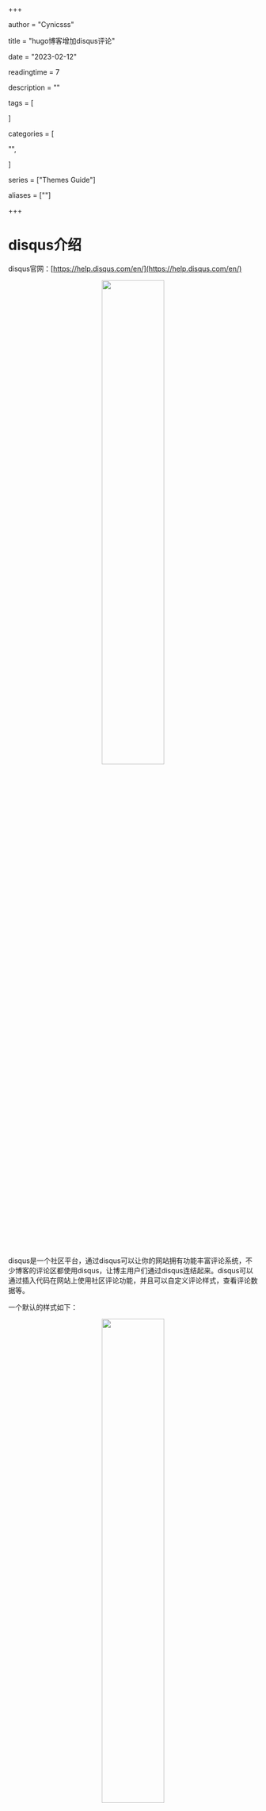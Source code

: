 +++

author = "Cynicsss"

title = "hugo博客增加disqus评论"

date = "2023-02-12"

readingtime = 7

description = ""

tags = [

]

categories = [

"",

]

series = ["Themes Guide"]

aliases = [""]

+++

  

# disqus介绍

disqus官网：[https://help.disqus.com/en/](https://help.disqus.com/en/)

<center><img src="/images/hugo-disqus-01.png" width="50%" height="50%" /></center>

disqus是一个社区平台，通过disqus可以让你的网站拥有功能丰富评论系统，不少博客的评论区都使用disqus，让博主用户们通过disqus连结起来。disqus可以通过插入代码在网站上使用社区评论功能，并且可以自定义评论样式，查看评论数据等。

一个默认的样式如下：
<center><img src="/images/hugo-disqus-02.png" width="50%" height="50%" /></center>


# Hugo如何使用disqus

Hugo自身提供了内置模板，称为 [Internal Templates](https://gohugo.io/templates/internal/)。

一般的使用方法有以下几步：

### 1. 注册disqus

[注册页面](https://disqus.com/profile/signup/intent/) 

### 2. 开通留言板并获得disqus shortname

登陆disqus后，[Add new site](https://disqus.com/features/engage/) ：
![](/images/Pasted%20image%2020230212230010.png)

<center><img src="/images/Pasted%20image%2020230212230117.png" width="50%" height="50%" /></center>

在这里填写你自己定义的shortname，其他的按需填写即可：
<center><img src="/images/Pasted%20image%2020230212230245.png" width="50%" height="50%" /></center>

服务页面选择免费方案即可。

一直点到最后一步Comlete Setup，自此你的disqus site就建立好了。此中最重要为shortname，这里一定要对应好。

在建立好后，还建议将自己的网页添加进disqus信任域名中：[add-to-trusted-domain](https://help.disqus.com/en/articles/1717206-how-to-use-trusted-domains)


### 3. 在主题的config.yaml或toml中添加你在disqus上注册的shortname
```
disqusShortname: your-disqus-shortname
```

### 4. 在主题模板文件中添加disqus代码。 

在`layouts/partials/`目录下新建`layouts/partials/disqus.html`，并添加代码:
```
<div id="disqus_thread"></div>
<script type="text/javascript">

(function() {
    // Don't ever inject Disqus on localhost--it creates unwanted
    // discussions from 'localhost:1313' on your Disqus account...
    if (window.location.hostname == "localhost")
        return;

    var dsq = document.createElement('script'); dsq.type = 'text/javascript'; dsq.async = true;
    var disqus_shortname = '{{ .Site.DisqusShortname }}';
    dsq.src = '//' + disqus_shortname + '.disqus.com/embed.js';
    (document.getElementsByTagName('head')[0] || document.getElementsByTagName('body')[0]).appendChild(dsq);
})();
</script>
<noscript>Please enable JavaScript to view the <a href="https://disqus.com/?ref_noscript">comments powered by Disqus.</a></noscript>
<a href="https://disqus.com/" class="dsq-brlink">comments powered by <span class="logo-disqus">Disqus</span></a>
```

在你的网站的任意位置加入以下模板代码即可：
```
{{ partial "disqus.html" . }}
```
比如我会在`layouts/blog/single.html`(主题单个博客模板html)的footer前面添加以上代码。

# 可能遇到的问题
1.在hugo本地调试时，disqus加载不出来，但上线后在blog中可以显示

2.disqus在国内被墙了，可能需要翻墙